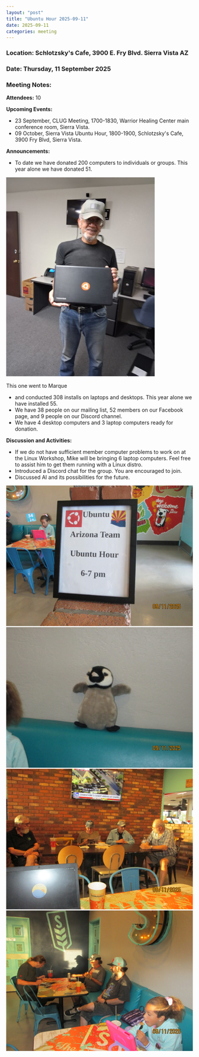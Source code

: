 ```yaml
---
layout: "post"
title: "Ubuntu Hour 2025-09-11"
date: 2025-09-11
categories: meeting
---
```


### Location: Schlotzsky's Cafe, 3900 E. Fry Blvd. Sierra Vista AZ

### Date: Thursday, 11 September 2025

### Meeting Notes:

**Attendees:** 10

**Upcoming Events:**
 * 23 September, CLUG Meeting, 1700-1830, Warrior Healing Center main conference room, Sierra Vista.
 * 09 October, Sierra Vista Ubuntu Hour, 1800-1900, Schlotzsky's Cafe, 3900 Fry Blvd, Sierra Vista.

**Announcements:**
 * To date we have donated 200 computers to individuals or groups.  This year alone we have donated 51.

![alt text](https://raw.githubusercontent.com/CochiseLinuxUsersGroup/CochiseLinuxUsersGroup.github.io/master/images2/computer_donated_to_marque_raitliff_2.jpg)

This one went to Marque

 * and conducted 308 installs on laptops and desktops.  This year alone we have installed 55.
 * We have 38 people on our mailing list, 52 members on our Facebook page, and 9 people on our Discord channel.
 * We have 4 desktop computers and 3 laptop computers ready for donation.

**Discussion and Activities:**
 * If we do not have sufficient member computer problems to work on at the Linux Workshop, Mike will be bringing 6 laptop computers. Feel free to assist him to get them running with a Linux distro.
 * Introduced a Discord chat for the group.  You are encouraged to join.
 * Discussed AI and its possibilities for the future.

![alt text](https://raw.githubusercontent.com/CochiseLinuxUsersGroup/CochiseLinuxUsersGroup.github.io/master/images2/resizecom_sv_ubuntu_hour_2025-09-11_1.JPG)
![alt text](https://raw.githubusercontent.com/CochiseLinuxUsersGroup/CochiseLinuxUsersGroup.github.io/master/images2/resizecom_sv_ubuntu_hour_2025-09-11_2.JPG)
![alt text](https://raw.githubusercontent.com/CochiseLinuxUsersGroup/CochiseLinuxUsersGroup.github.io/master/images2/resizecom_sv_ubuntu_hour_2025-09-11_3.JPG)
![alt text](https://raw.githubusercontent.com/CochiseLinuxUsersGroup/CochiseLinuxUsersGroup.github.io/master/images2/resizecom_sv_ubuntu_hour_2025-09-11_4.JPG)
